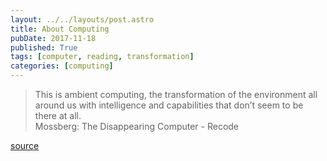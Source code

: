 ```yaml
---
layout: ../../layouts/post.astro
title: About Computing
pubDate: 2017-11-18
published: True
tags: [computer, reading, transformation]
categories: [computing]
---
```


> This is ambient computing, the transformation of the environment all around us with intelligence and capabilities that don’t seem to be there at all.  
> Mossberg: The Disappearing Computer - Recode

[source](https://www.recode.net/2017/5/25/15689094/mossberg-final-column)
